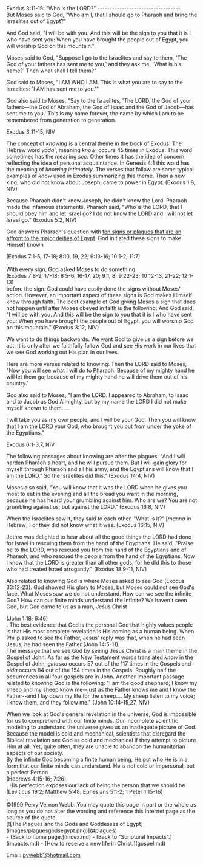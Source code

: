  <head> <title>(PVW) Exodus 3:11-15: "Who is the LORD?"</title> <meta content="IE=9" http-equiv="X-UA-Compatible"></meta> <link href="css/page_style.css" rel="stylesheet" type="text/css"></link> </head><body> <a name="top"></a><div class="page_style"> Exodus 3:11-15: "Who is the LORD?"
----------------------------------

<div class="p">But Moses said to God, "Who am I, that I should go to Pharaoh and bring the Israelites out of Egypt?"

And God said, "I will be with you. And this will be the sign to you that it is I who have sent you: When you have brought the people out of Egypt, you will worship God on this mountain."

Moses said to God, "Suppose I go to the Israelites and say to them, 'The God of your fathers has sent me to you,' and they ask me, 'What is his name?' Then what shall I tell them?"

God said to Moses, "I AM WHO I AM. This is what you are to say to the Israelites: 'I AM has sent me to you.'"

God also said to Moses, "Say to the Israelites, 'The LORD, the God of your fathers—the God of Abraham, the God of Isaac and the God of Jacob—has sent me to you.' This is my name forever, the name by which I am to be remembered from generation to generation.

 Exodus 3:11-15, NIV</div><div class="p">The concept of *knowing* is a central theme in the book of Exodus. The Hebrew word *yada`*, meaning *know*, occurs 45 times in Exodus. This word sometimes has the meaning *see*. Other times it has the idea of concern, reflecting the idea of personal acquaintance. In Genesis 4:1 this word has the meaning of *knowing intimately*. The verses that follow are some typical examples of *know* used in Exodus summarizing this theme. Then a new king, who did not know about Joseph, came to power in Egypt. (Exodus 1:8, NIV)

 Because Pharaoh didn't know Joseph, he didn't know the Lord. Pharaoh made the infamous statements. Pharaoh said, "Who is the LORD, that I should obey him and let Israel go? I do not know the LORD and I will not let Israel go." (Exodus 5:2, NIV)

 <a name="plagues"></a>God answers Pharaoh's question with [ten signs or plagues that are an affront to the major deities of Egypt](#chart). God initiated these signs to make Himself known<div class="footnote">(Exodus 7:1-5, 17-18; 8:10, 19, 22; 9:13-16; 10:1-2; 11:7)</div>.</div><div class="p">With every sign, God asked Moses to do something<div class="footnote">(Exodus 7:8-9, 17-18; 8:5-6, 16-17, 20; 9:1, 8; 9:22-23; 10:12-13, 21-22; 12:1-13)</div> before the sign. God could have easily done the signs without Moses' action. However, an important aspect of these signs is God makes Himself know through faith. The best example of God giving Moses a sign that does not happen until after Moses obeyed in faith is the following: And God said, "I will be with you. And this will be the sign to you that it is I who have sent you: When you have brought the people out of Egypt, you will worship God on this mountain." (Exodus 3:12, NIV)

 We want to do things backwards. We want God to give us a sign before we act. It is only after we faithfully follow God and see His work in our lives that we see God working out His plan in our lives.</div><div class="p">Here are more verses related to knowing: Then the LORD said to Moses, "Now you will see what I will do to Pharaoh: Because of my mighty hand he will let them go; because of my mighty hand he will drive them out of his country."

God also said to Moses, "I am the LORD. I appeared to Abraham, to Isaac and to Jacob as God Almighty, but by my name the LORD I did not make myself known to them. ...

I will take you as my own people, and I will be your God. Then you will know that I am the LORD your God, who brought you out from under the yoke of the Egyptians."

 Exodus 6:1-3,7, NIV</div><div class="p">The following passages about knowing are after the plagues: "And I will harden Pharaoh's heart, and he will pursue them. But I will gain glory for myself through Pharaoh and all his army, and the Egyptians will know that I am the LORD." So the Israelites did this." (Exodus 14:4, NIV)

Moses also said, "You will know that it was the LORD when he gives you meat to eat in the evening and all the bread you want in the morning, because he has heard your grumbling against him. Who are we? You are not grumbling against us, but against the LORD." (Exodus 16:8, NIV)

When the Israelites saw it, they said to each other, "What is it?" \[*manna* in Hebrew\] For they did not know what it was. (Exodus 16:15, NIV)

Jethro was delighted to hear about all the good things the LORD had done for Israel in rescuing them from the hand of the Egyptians. He said, "Praise be to the LORD, who rescued you from the hand of the Egyptians and of Pharaoh, and who rescued the people from the hand of the Egyptians. Now I know that the LORD is greater than all other gods, for he did this to those who had treated Israel arrogantly." (Exodus 18:9-11, NIV)

 Also related to knowing God is where Moses asked to see God (Exodus 33:12-23). God showed His glory to Moses, but Moses could not see God's face. What Moses saw we do not understand. How can we see the infinite God? How can our finite minds understand the Infinite? We haven't seen God, but God came to us as a man, Jesus Christ<div class="footnote">(John 1:18; 6:46)</div>. The best evidence that God is the personal God that highly values people is that His most complete revelation is His coming as a human being. When Philip asked to see the Father, Jesus' reply was that, when he had seen Jesus, he had seen the Father (John 14:5-11).</div><div class="p">The message that we see God by seeing Jesus Christ is a main theme in the Gospel of John. As far as the New Testament words translated *know* in the Gospel of John, *ginosko* occurs 57 out of the 117 times in the Gospels and *oida* occurs 84 out of the 154 times in the Gospels. Roughly half the occurrences in all four gospels are in John. Another important passage related to knowing God is the following: "I am the good shepherd; I know my sheep and my sheep know me--just as the Father knows me and I know the Father--and I lay down my life for the sheep.... My sheep listen to my voice; I know them, and they follow me." (John 10:14-15,27, NIV)

</div>When we look at God's general revelation in the universe, God is impossible for us to comprehend with our finite minds. Our incomplete scientific modeling to understand the universe gives us an inadequate picture of God. Because the model is cold and mechanical, scientists that disregard the Biblical revelation see God as cold and mechanical if they attempt to picture Him at all. Yet, quite often, they are unable to abandon the humanitarian aspects of our society.

<div class="p">By the infinite God becoming a finite human being, He put who He is in a form that our finite minds can understand. He is not cold or impersonal, but a perfect Person<div class="footnote">(Hebrews 4:15-16; 7:26)</div>. His perfection exposes our lack of being the person that we should be<div class="footnote">(Leviticus 19:2; Matthew 5:48; Ephesians 5:1-2; 1 Peter 1:15-16)</div>. </div><div class="copy">©1999 Perry Vernon Webb. You may quote this page in part or the whole as long as you do not alter the wording and reference this Internet page as the source of the quote.</div><div class="p" id="footnotes"></div><script src="js/footnotes.js" type="text/javascript"></script> <a name="chart"></a>[![The Plagues and the Gods and Goddesses of Egypt](images/plaguesgodsegypt.png)](#plagues)  </div>- [Back to home page.](index.md)
- [Back to "Scriptural Impacts".](impacts.md)
- [How to receive a new life in Christ.](gospel.md)

Email: [pvwebb1@hotmail.com](mailto:pvwebb1@hotmail.com)


